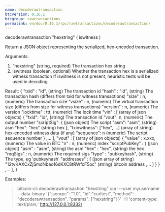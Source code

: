 ```yaml
---
name: decoderawtransaction
btcversion: 0.16.1
btcgroup: rawtransactions
permalink: en/doc/0.16.1/rpc/rawtransactions/decoderawtransaction/
---
```


decoderawtransaction "hexstring" ( iswitness )

Return a JSON object representing the serialized, hex-encoded transaction.

Arguments:
1. "hexstring"      (string, required) The transaction hex string
2. iswitness          (boolean, optional) Whether the transaction hex is a serialized witness transaction
                         If iswitness is not present, heuristic tests will be used in decoding

Result:
{
  "txid" : "id",        (string) The transaction id
  "hash" : "id",        (string) The transaction hash (differs from txid for witness transactions)
  "size" : n,             (numeric) The transaction size
  "vsize" : n,            (numeric) The virtual transaction size (differs from size for witness transactions)
  "version" : n,          (numeric) The version
  "locktime" : ttt,       (numeric) The lock time
  "vin" : [               (array of json objects)
     {
       "txid": "id",    (string) The transaction id
       "vout": n,         (numeric) The output number
       "scriptSig": {     (json object) The script
         "asm": "asm",  (string) asm
         "hex": "hex"   (string) hex
       },
       "txinwitness": ["hex", ...] (array of string) hex-encoded witness data (if any)
       "sequence": n     (numeric) The script sequence number
     }
     ,...
  ],
  "vout" : [             (array of json objects)
     {
       "value" : x.xxx,            (numeric) The value in BTC
       "n" : n,                    (numeric) index
       "scriptPubKey" : {          (json object)
         "asm" : "asm",          (string) the asm
         "hex" : "hex",          (string) the hex
         "reqSigs" : n,            (numeric) The required sigs
         "type" : "pubkeyhash",  (string) The type, eg 'pubkeyhash'
         "addresses" : [           (json array of string)
           "12tvKAXCxZjSmdNbao16dKXC8tRWfcF5oc"   (string) bitcoin address
           ,...
         ]
       }
     }
     ,...
  ],
}

Examples:
> bitcoin-cli decoderawtransaction "hexstring"
> curl --user myusername --data-binary '{"jsonrpc": "1.0", "id":"curltest", "method": "decoderawtransaction", "params": ["hexstring"] }' -H 'content-type: text/plain;' http://127.0.0.1:8332/


